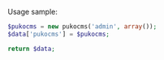 Usage sample:

```php
$pukocms = new pukocms('admin', array());
$data['pukocms'] = $pukocms;

return $data;
```
